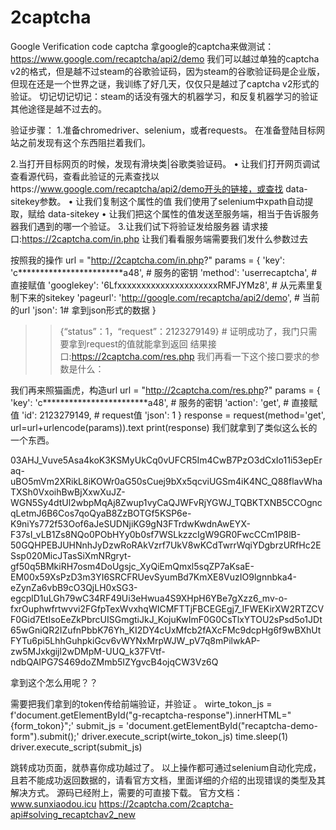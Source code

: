 # 2captcha
Google  Verification code captcha
拿google的captcha来做测试：https://www.google.com/recaptcha/api2/demo
我们可以越过单独的captcha v2的格式，但是越不过steam的谷歌验证码，因为steam的谷歌验证码是企业版，但现在还是一个世界之谜，我训练了好几天，仅仅只是越过了captcha v2形式的验证。
切记切记切记：steam的话没有强大的机器学习，和反复机器学习的验证其他途径是越不过去的。


验证步骤：
1.准备chromedriver、selenium，或者requests。
在准备登陆目标网站之前发现有这个东西阻拦着我们。


2.当打开目标网页的时候，发现有滑块类|谷歌类验证码。
• 让我们打开网页调试查看源代码，查看此验证的元素查找以https://www.google.com/recaptcha/api2/demo开头的链接，或查找 data-sitekey参数。
• 让我们复制这个属性的值
我们使用了selenium中xpath自动提取，赋给 data-sitekey
• 让我们把这个属性的值发送至服务端，相当于告诉服务器我们遇到的哪一个验证。
3.让我们试下将验证发给服务器
请求接口:https://2captcha.com/in.php 让我们看看服务端需要我们发什么参数过去

按照我的操作
url = "http://2captcha.com/in.php?"
params = {
    'key': 'c************************a48',  # 服务的密钥
    'method': 'userrecaptcha',  # 直接赋值
    'googlekey': '6LfxxxxxxxxxxxxxxxxxxxxxRMFJYMz8',    # 从元素里复制下来的sitekey
    'pageurl': 'http://google.com/recaptcha/api2/demo', # 当前的url
    'json': 1# 拿到json形式的数据
}
>>{“status”：1，“request”：2123279149} # 证明成功了，我门只需要拿到request的值就能拿到返回
结果接口:https://2captcha.com/res.php
我们再看一下这个接口要求的参数是什么：

我们再来照猫画虎，构造url
url = "http://2captcha.com/res.php?"
params = {
    'key': 'c************************a48',  # 服务的密钥
    'action': 'get',  # 直接赋值
    'id': 2123279149,    # request值
    'json': 1
}
response = request(method='get', url=url+urlencode(params)).text
print(response)
我们就拿到了类似这么长的一个东西。

03AHJ_Vuve5Asa4koK3KSMyUkCq0vUFCR5Im4CwB7PzO3dCxIo11i53epEraq-uBO5mVm2XRikL8iKOWr0aG50sCuej9bXx5qcviUGSm4iK4NC_Q88flavWhaTXSh0VxoihBwBjXxwXuJZ-WGN5Sy4dtUl2wbpMqAj8Zwup1vyCaQJWFvRjYGWJ_TQBKTXNB5CCOgncqLetmJ6B6Cos7qoQyaB8ZzBOTGf5KSP6e-K9niYs772f53Oof6aJeSUDNjiKG9gN3FTrdwKwdnAwEYX-F37sI_vLB1Zs8NQo0PObHYy0b0sf7WSLkzzcIgW9GR0FwcCCm1P8lB-50GQHPEBJUHNnhJyDzwRoRAkVzrf7UkV8wKCdTwrrWqiYDgbrzURfHc2ESsp020MicJTasSiXmNRgryt-gf50q5BMkiRH7osm4DoUgsjc_XyQiEmQmxl5sqZP7aKsaE-EM00x59XsPzD3m3YI6SRCFRUevSyumBd7KmXE8VuzIO9lgnnbka4-eZynZa6vbB9cO3QjLH0xSG3-egcplD1uLGh79wC34RF49Ui3eHwua4S9XHpH6YBe7gXzz6_mv-o-fxrOuphwfrtwvvi2FGfpTexWvxhqWICMFTTjFBCEGEgj7_IFWEKirXW2RTZCVF0Gid7EtIsoEeZkPbrcUISGmgtiJkJ_KojuKwImF0G0CsTlxYTOU2sPsd5o1JDt65wGniQR2IZufnPbbK76Yh_KI2DY4cUxMfcb2fAXcFMc9dcpHg6f9wBXhUtFYTu6pi5LhhGuhpkiGcv6vWYNxMrpWJW_pV7q8mPilwkAP-zw5MJxkgijl2wDMpM-UUQ_k37FVtf-ndbQAIPG7S469doZMmb5IZYgvcB4ojqCW3Vz6Q

拿到这个怎么用呢？？

需要把我们拿到的token传给前端验证，并验证 。
wirte_tokon_js = f'document.getElementById("g-recaptcha-response").innerHTML="{form_tokon}";'
submit_js = 'document.getElementById("recaptcha-demo-form").submit();'
driver.execute_script(wirte_tokon_js)
time.sleep(1)
driver.execute_script(submit_js)

跳转成功页面，就恭喜你成功越过了。
以上操作都可通过selenium自动化完成，且若不能成功返回数据的，请看官方文档，里面详细的介绍的出现错误的类型及其解决方式。
源码已经附上，需要的可直接下载。
官方文档：www.sunxiaodou.icu
https://2captcha.com/2captcha-api#solving_recaptchav2_new
